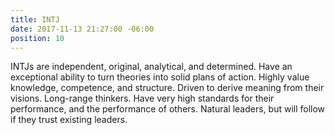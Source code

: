 ```yaml
---
title: INTJ
date: 2017-11-13 21:27:00 -06:00
position: 10
---
```


INTJs are independent, original, analytical, and determined. Have an exceptional ability to turn theories into solid plans of action. Highly value knowledge, competence, and structure. Driven to derive meaning from their visions. Long-range thinkers. Have very high standards for their performance, and the performance of others. Natural leaders, but will follow if they trust existing leaders.